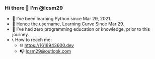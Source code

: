 ### Hi there 👋 I’m @lcsm29

- :seedling: I’ve been learning Python since Mar 29, 2021.
- :deciduous_tree: Hence the username, Learning Curve Since Mar 29.
- :cactus: I’ve had zero programming education or knowledge, prior to this journey.
- :telephone_receiver: How to reach me:
  - :globe_with_meridians: https://1616943600.dev
  - :mailbox_with_no_mail: lcsm29@outlook.com
